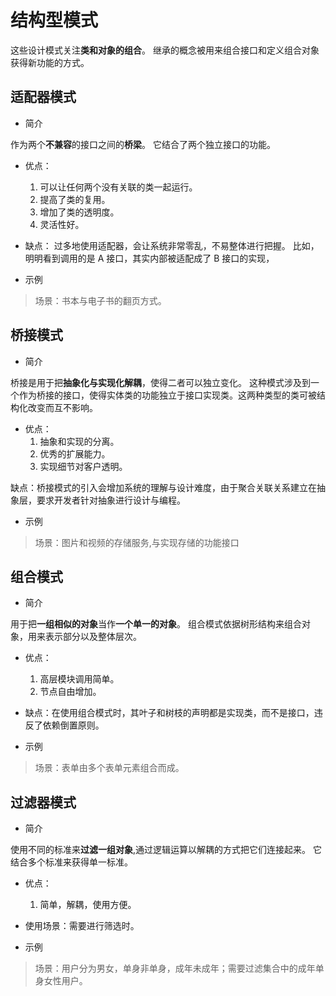 # 结构型模式

这些设计模式关注**类和对象的组合**。
继承的概念被用来组合接口和定义组合对象获得新功能的方式。

## 适配器模式

* 简介

作为两个**不兼容**的接口之间的**桥梁**。
它结合了两个独立接口的功能。

* 优点：
    1. 可以让任何两个没有关联的类一起运行。
    2. 提高了类的复用。
    3. 增加了类的透明度。
    4. 灵活性好。

* 缺点：
过多地使用适配器，会让系统非常零乱，不易整体进行把握。
比如，明明看到调用的是 A 接口，其实内部被适配成了 B 接口的实现，

* 示例

> 场景：书本与电子书的翻页方式。

## 桥接模式

* 简介

桥接是用于把**抽象化与实现化解耦**，使得二者可以独立变化。
这种模式涉及到一个作为桥接的接口，使得实体类的功能独立于接口实现类。这两种类型的类可被结构化改变而互不影响。

* 优点：
    1. 抽象和实现的分离。
    2. 优秀的扩展能力。
    3. 实现细节对客户透明。

缺点：桥接模式的引入会增加系统的理解与设计难度，由于聚合关联关系建立在抽象层，要求开发者针对抽象进行设计与编程。

* 示例

> 场景：图片和视频的存储服务,与实现存储的功能接口

## 组合模式

* 简介

用于把**一组相似的对象**当作**一个单一的对象**。
组合模式依据树形结构来组合对象，用来表示部分以及整体层次。

* 优点：
    1. 高层模块调用简单。
    2. 节点自由增加。

* 缺点：在使用组合模式时，其叶子和树枝的声明都是实现类，而不是接口，违反了依赖倒置原则。

* 示例

> 场景：表单由多个表单元素组合而成。

## 过滤器模式

* 简介

使用不同的标准来**过滤一组对象**,通过逻辑运算以解耦的方式把它们连接起来。
它结合多个标准来获得单一标准。

* 优点：
    1. 简单，解耦，使用方便。

* 使用场景：需要进行筛选时。

* 示例

> 场景：用户分为男女，单身非单身，成年未成年；需要过滤集合中的成年单身女性用户。
